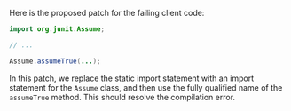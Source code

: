 Here is the proposed patch for the failing client code:

```java
import org.junit.Assume;

// ...

Assume.assumeTrue(...);
```

In this patch, we replace the static import statement with an import statement for the `Assume` class, and then use the fully qualified name of the `assumeTrue` method. This should resolve the compilation error.